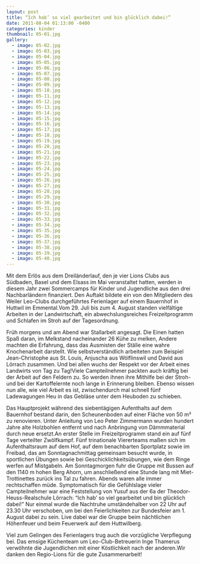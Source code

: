 ```yaml
---
layout: post
title: “Ich hab’ so viel gearbeitet und bin glücklich dabei!”
date: 2011-08-04 01:13:00 -0400
categories: kinder
thumbnail: 05-01.jpg
gallery:
  - image: 05-02.jpg
  - image: 05-03.jpg
  - image: 05-04.jpg
  - image: 05-05.jpg
  - image: 05-06.jpg
  - image: 05-07.jpg
  - image: 05-08.jpg
  - image: 05-09.jpg
  - image: 05-10.jpg
  - image: 05-11.jpg
  - image: 05-12.jpg
  - image: 05-13.jpg
  - image: 05-14.jpg
  - image: 05-15.jpg
  - image: 05-16.jpg
  - image: 05-17.jpg
  - image: 05-18.jpg
  - image: 05-19.jpg
  - image: 05-20.jpg
  - image: 05-21.jpg
  - image: 05-22.jpg
  - image: 05-23.jpg
  - image: 05-24.jpg
  - image: 05-25.jpg
  - image: 05-26.jpg
  - image: 05-27.jpg
  - image: 05-28.jpg
  - image: 05-29.jpg
  - image: 05-30.jpg
  - image: 05-31.jpg
  - image: 05-32.jpg
  - image: 05-33.jpg
  - image: 05-34.jpg
  - image: 05-35.jpg
  - image: 05-36.jpg
  - image: 05-37.jpg
  - image: 05-38.jpg
  - image: 05-39.jpg
  - image: 05-40.jpg
---
```

Mit dem Erlös aus dem Dreiländerlauf, den je vier Lions Clubs aus Südbaden, Basel und dem Elsass im Mai veranstaltet hatten, werden in diesem Jahr zwei Sommercamps für Kinder und Jugendliche aus den drei Nachbarländern finanziert. Den Auftakt bildete ein von den Mitgliedern des Weiler Leo-Clubs durchgeführtes Ferienlager auf einem Bauernhof in Huttwil im Emmental.Vom 29. Juli bis zum 4. August standen vielfältige Arbeiten in der Landwirtschaft, ein abwechslungsreiches Freizeitprogramm und Schlafen im Stroh auf der Tagesordnung.

Früh morgens und am Abend war Stallarbeit angesagt. Die Einen hatten Spaß daran, im Melkstand nacheinander 26 Kühe zu melken, Andere machten die Erfahrung, dass das Ausmisten der Ställe eine wahre Knochenarbeit darstellt. Wie selbstverständlich arbeiteten zum Beispiel Jean-Christophe aus St. Louis, Anjuscha aus Wölflinswil und David aus Lörrach zusammen. Und bei allen wuchs der Respekt vor der Arbeit eines Landwirts von Tag zu Tag!Viele Campteilnehmer packten auch kräftig bei der Arbeit auf den Feldern zu. So werden ihnen ihre Mithilfe bei der Stroh- und bei der Kartoffelernte noch lange in Erinnerung bleiben. Ebenso wissen nun alle, wie viel Arbeit es ist, zwischendurch mal schnell fünf Ladewagungen Heu in das Gebläse unter dem Heuboden zu schieben.  

Das Hauptprojekt während des siebentägigen Aufenthalts auf dem Bauernhof bestand darin, den Scheunenboden auf einer Fläche von 50 m² zu renovieren. Unter Anleitung von Leo Peter Zimmermann wurden hundert Jahre alte Holzbohlen entfernt und nach Anbringung von Dämmmaterial durch neue ersetzt.An erster Stelle im Freizeitprogramm stand ein auf fünf Tage verteilter Zwölfkampf. Fünf trinationale Viererteams maßen sich im Aufenthaltsraum auf dem Hof, auf dem benachbarten Sportplatz sowie im Freibad, das am Sonntagnachmittag gemeinsam besucht wurde, in sportlichen Übungen sowie bei Geschicklichkeitsübungen, wie dem Ringe werfen auf Mistgabeln. Am Sonntagmorgen fuhr die Gruppe mit Bussen auf den 1140 m hohen Berg Ahorn, um anschließend eine Stunde lang mit Miet-Trottinettes zurück ins Tal zu fahren. Abends waren alle immer rechtschaffen müde. Symptomatisch für die Gefühlslage vieler Campteilnehmer war eine Feststellung von Yusuf aus der 6a der Theodor-Heuss-Realschule Lörrach: “Ich hab’ so viel gearbeitet und bin glücklich dabei!” Nur einmal wurde die Nachtruhe umständehalber von 22 Uhr auf 23.30 Uhr verschoben, um bei den Feierlichkeiten zur Bundesfeier am 1. August dabei zu sein. Live dabei war die Gruppe beim nächtlichen Höhenfeuer und beim Feuerwerk auf dem Huttwilberg.

Viel zum Gelingen des Ferienlagers trug auch die vorzügliche Verpflegung bei. Das emsige Küchenteam um Leo-Club-Betreuerin Inge Thamerus verwöhnte die Jugendlichen mit einer Köstlichkeit nach der anderen.Wir danken den Regio-Lions für die gute Zusammenarbeit!